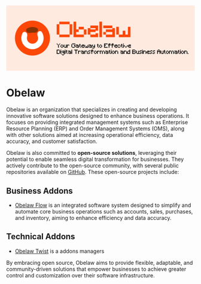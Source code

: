 ![Open Source at Obelaw](oss.png) 

# Obelaw

Obelaw is an organization that specializes in creating and developing innovative software solutions designed to enhance business operations. It focuses on providing integrated management systems such as Enterprise Resource Planning (ERP) and Order Management Systems (OMS), along with other solutions aimed at increasing operational efficiency, data accuracy, and customer satisfaction.

Obelaw is also committed to **open-source solutions**, leveraging their potential to enable seamless digital transformation for businesses. They actively contribute to the open-source community, with several public repositories available on [GitHub](https://github.com/obelaw). These open-source projects include:

## Business Addons

- [Obelaw Flow](https://github.com/obelaw/flow) is an integrated software system designed to simplify and automate core business operations such as accounts, sales, purchases, and inventory, aiming to enhance efficiency and data accuracy.

## Technical Addons

- [Obelaw Twist](https://github.com/obelaw/twist) is a addons managers

By embracing open source, Obelaw aims to provide flexible, adaptable, and community-driven solutions that empower businesses to achieve greater control and customization over their software infrastructure.
